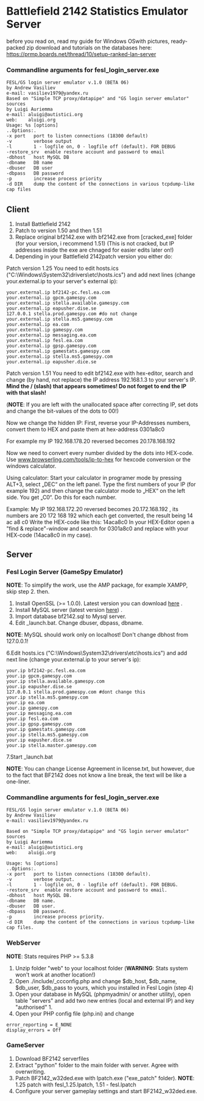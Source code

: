 # Battlefield 2142 Statistics Emulator Server


before you read on, read my guide for Windows OSwith pictures, ready-packed zip download and tutorials on the databases here:
https://prmp.boards.net/thread/10/setup-ranked-lan-server

###  Commandline arguments for fesl_login_server.exe
```
FESL/GS login server emulator v.1.0 (BETA 06)
by Andrew Vasiliev
e-mail: vasiliev1979@yandex.ru
Based on "Simple TCP proxy/datapipe" and "GS login server emulator" sources
by Luigi Auriemma
e-mail: aluigi@autistici.org
web:    aluigi.org
Usage: %s [options]
..Options:.
-x port   port to listen connections (18300 default)
-v        verbose output
-l        1 - logfile on, 0 - logfile off (default). FOR DEBUG
-restore_srv  enable restore account and password to email
-dbhost   host MySQL DB
-dbname   DB name
-dbuser   DB user
-dbpass   DB password
-p        increase process priority
-d DIR    dump the content of the connections in various tcpdump-like cap files
```
######



## Client
1. Install Battlefield 2142
2. Patch to version 1.50 and then 1.51
3. Replace original bf2142.exe with bf2142.exe from [cracked_exe] folder (for your version, i recommend 1.51) 
(This is not cracked, but IP addresses inside the exe are chnaged for easier edits later on!)
4. Depending in your Battlefield 2142patch version you either do:

Patch version 1.25
You need to edit hosts.ics ("С:\Windows\System32\drivers\etc\hosts.ics") and add next lines (сhange your.external.ip to your server's external ip):

```
your.external.ip bf2142-pc.fesl.ea.com
your.external.ip gpcm.gamespy.com
your.external.ip stella.available.gamespy.com
your.external.ip eapusher.dise.se
127.0.0.1 stella.prod.gamespy.com #do not change
your.external.ip stella.ms5.gamespy.com
your.external.ip ea.com
your.external.ip gamespy.com
your.external.ip messaging.ea.com
your.external.ip fesl.ea.com
your.external.ip gpsp.gamespy.com
your.external.ip gamestats.gamespy.com
your.external.ip stella.ms5.gamespy.com
your.external.ip eapusher.dice.se
```

Patch version 1.51
You need to edit bf2142.exe with hex-editor, search and change (by hand, not replace) the IP address 192.168.1.3 to your server's IP.
**Mind the / (slash) that appears sometimes! Do not forget to end the IP with that slash!**

(**NOTE**: If you are left with the unallocated space after correcting IP, set dots and change the bit-values
of the dots to 00!)


Now we change the hidden IP:
First, reverse your IP-Addresses numbers, convert them to HEX and paste them at hex-address 0301a8c0

For example my IP 192.168.178.20 reversed becomes 20.178.168.192

Now we need to convert every number divided by the dots into HEX-code.
Use www.browserling.com/tools/ip-to-hex for hexcode conversion or the windows calculator.

Using calculator:
Start your calculator in programer mode by pressing ALT+3, select „DEC“ on the left panel.
Type the first numbers of your IP (for example 192) and then change the calculator mode to „HEX“ on the left side. You get „C0“.
Do this for each number.

Example:
My IP 192.168.172.20 reversed becomes 20.172.168.192 , its numbers are   20     172     168     192   which each get converted, the result being 14   ac   a8   c0
Write the HEX-code like this: 14aca8c0
In your HEX-Editor open a "find & replace"-window and search for  0301a8c0   and replace with your HEX-code (14aca8c0 in my case).



## Server

### Fesl Login Server (GameSpy Emulator)

**NOTE**: To simplify the work, use the AMP package, for example XAMPP, skip step 2. then.

1. Install OpenSSL (>= 1.0.0). Latest version you can download [here](https://www.openssl.org/source/) .
2. Install MySQL server (latest version [here](http://dev.mysql.com/downloads/mysql/)) .
3. Import database bf2142.sql to Mysql server.
4. Edit _launch.bat. Change dbuser, dbpass, dbname.

**NOTE**: MySQL should work only on localhost! Don't change dbhost from 127.0.0.1!

6.Edit hosts.ics ("С:\Windows\System32\drivers\etc\hosts.ics") and add next line (сhange your.external.ip to your server's ip):

```
your.ip bf2142-pc.fesl.ea.com
your.ip gpcm.gamespy.com
your.ip stella.available.gamespy.com
your.ip eapusher.dise.se
127.0.0.1 stella.prod.gamespy.com #dont change this
your.ip stella.ms5.gamespy.com
your.ip ea.com
your.ip gamespy.com
your.ip messaging.ea.com
your.ip fesl.ea.com
your.ip gpsp.gamespy.com
your.ip gamestats.gamespy.com
your.ip stella.ms5.gamespy.com
your.ip eapusher.dice.se
your.ip stella.master.gamespy.com
```

7.Start _launch.bat

**NOTE**: You can change License Agreement in license.txt, but however, due to the fact that BF2142 does not know a line break, the text will be like a one-liner.

### Commandline arguments for fesl_login_server.exe 
```
FESL/GS login server emulator v.1.0 (BETA 06)
by Andrew Vasiliev
e-mail: vasiliev1979@yandex.ru

Based on "Simple TCP proxy/datapipe" and "GS login server emulator" sources
by Luigi Auriemma
e-mail: aluigi@autistici.org
web:    aluigi.org

Usage: %s [options]
..Options:.
-x port   port to listen connections (18300 default).
-v        verbose output.
-l        1 - logfile on, 0 - logfile off (default). FOR DEBUG.
-restore_srv  enable restore account and password to email.
-dbhost   host MySQL DB.
-dbname   DB name.
-dbuser   DB user.
-dbpass   DB password.
-p        increase process priority.
-d DIR    dump the content of the connections in various tcpdump-like cap files.
```


### WebServer

**NOTE**: Stats requires PHP >= 5.3.8

1. Unzip folder "web" to your localhost folder (**WARNING**: Stats system won't work at another location!)
2. Open ./include/_ccconfig.php and change $db_host, $db_name, $db_user, $db_pass to yours, which you installed in Fesl Login (step 4)
3. Open your database in MySQL (phpmyadmin/ or another utility), open table "servers" and add two new entries (local and external IP) and key "authorised" 1.
4. Open your PHP config file (php.ini) and change 

```
error_reporting = E_NONE
display_errors = Off
```


### GameServer

1. Download BF2142 serverfiles
2. Extract "python" folder to the main folder with server. Agree with overwriting.
3. Patch BF2142_w32ded.exe with lpatch.exe ("exe_patch" folder). **NOTE**: 1.25 patch with fesl_1.25.lpatch, 1.51 - fesl.lpatch
4. Configure your server gameplay settings and start BF2142_w32ded.exe.
